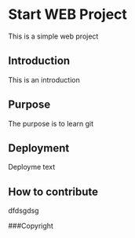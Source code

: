# Start WEB Project

This is a simple web project

## Introduction

This is an introduction

## Purpose

The purpose is to learn git

## Deployment

Deployme text

## How to contribute
dfdsgdsg

###Copyright